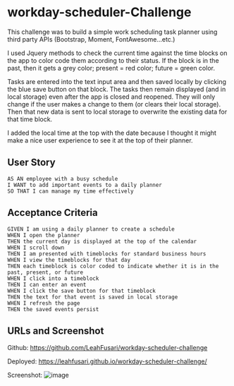 # workday-scheduler-Challenge
This challenge was to build a simple work scheduling task planner using third party APIs (Bootstrap, Moment, FontAwesome...etc.)

I used Jquery methods to check the current time against the time blocks on the app to color code them according to their status.  If the block is in the past, then it gets a grey color; present = red color; future = green color.

Tasks are entered into the text input area and then saved locally by clicking the blue save button on that block.  The tasks then remain displayed (and in local storage) even after the app is closed and reopened.  They will only change if the user makes a change to them (or clears their local storage).  Then that new data is sent to local storage to overwrite the existing data for that time block.

I added the local time at the top with the date because I thought it might make a nice user experience to see it at the top of their planner.



## User Story

```
AS AN employee with a busy schedule
I WANT to add important events to a daily planner
SO THAT I can manage my time effectively
```

## Acceptance Criteria

```
GIVEN I am using a daily planner to create a schedule
WHEN I open the planner
THEN the current day is displayed at the top of the calendar
WHEN I scroll down
THEN I am presented with timeblocks for standard business hours
WHEN I view the timeblocks for that day
THEN each timeblock is color coded to indicate whether it is in the past, present, or future
WHEN I click into a timeblock
THEN I can enter an event
WHEN I click the save button for that timeblock
THEN the text for that event is saved in local storage
WHEN I refresh the page
THEN the saved events persist
```

## URLs and Screenshot

Github:
https://github.com/LeahFusari/workday-scheduler-challenge

Deployed:
https://leahfusari.github.io/workday-scheduler-challenge/

Screenshot:
![image](https://user-images.githubusercontent.com/87339742/139323059-d4adcff8-edfe-48ed-8cb8-7e4597949ecd.png)

